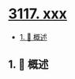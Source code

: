 # [3117. xxx](https://github.com/Tdahuyou/TNotes.leetcode/tree/main/notes/3117.%20xxx)

<!-- region:toc -->

- [1. 📝 概述](#1--概述)

<!-- endregion:toc -->

## 1. 📝 概述
